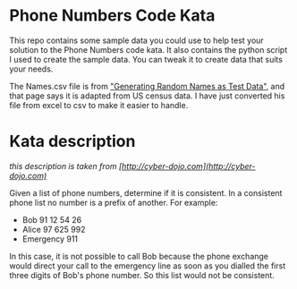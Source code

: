 # Phone Numbers Code Kata

This repo contains some sample data you could use to help test your solution to the Phone Numbers code kata. It also contains the python script I used to create the sample data. You can tweak it to create data that suits your needs.

The Names.csv file is from ["Generating Random Names as Test Data"](http://www.markrichman.com/2007/09/26/generating-random-names-as-test-data/), and that page says it is adapted from US census data. I have just converted his file from excel to csv to make it easier to handle.

# Kata description

_this description is taken from [http://cyber-dojo.com](http://cyber-dojo.com)_

Given a list of phone numbers, determine if it is 
consistent. In a consistent phone list no number 
is a prefix of another. For example:

- Bob 91 12 54 26
- Alice 97 625 992
- Emergency 911

In this case, it is not possible to call Bob because 
the phone exchange would direct your call to the 
emergency line as soon as you dialled the first three 
digits of Bob's phone number. So this list would not 
be consistent.
